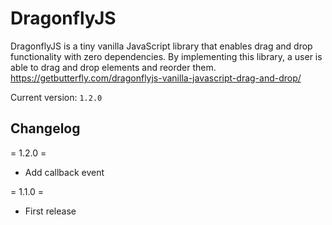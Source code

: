 # DragonflyJS
DragonflyJS is a tiny vanilla JavaScript library that enables drag and drop functionality with zero dependencies. By implementing this library, a user is able to drag and drop elements and reorder them. https://getbutterfly.com/dragonflyjs-vanilla-javascript-drag-and-drop/

Current version: `1.2.0`

## Changelog

= 1.2.0 =
* Add callback event

= 1.1.0 =
* First release
